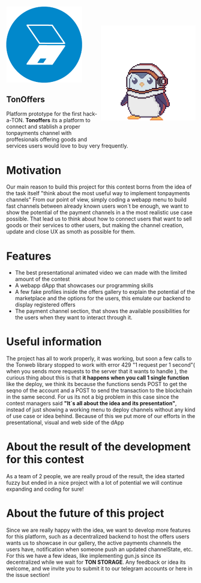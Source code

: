 <p id="readme"><a href="https://tonoffers.netlify.app/"><img width="40%" src="./public/favicon.ico"/></a><img width="50%"  vspace="50"align="right" src="./public/assets/AnimationInspect.gif"/></p>

## TonOffers
 Platform prototype for the first hack-a-TON. **Tonoffers** its a platform to connect and stablish a proper tonpayments channel with proffesionals offering goods and services users would love to buy very frequently.
 
# Motivation
Our main reason to build this project for this contest borns from the idea of the task itself "think about the most useful way to implement tonpayments channels"
From our point of view, simply coding a webapp menu to build fast channels between already known users won´t be enough, we want to show the potential of the payment channels in a the most realistic use case possible. That lead us to think about how to connect users that want to sell goods or their services to other users, but making the channel creation, update and close UX as smoth as possible for them.

# Features
+ The best presentational animated video we can made with the limited amount of the contest
+ A webapp dApp that showcases our programming skills
+ A few fake profiles inside the offers gallery to explain the potential of the marketplace and the options for the users, this emulate our backend to display registered offers
+ The payment channel section, that shows the available possibilities for the users when they want to interact through it.

# Useful information
The project has all to work properly, it was working, but soon a few calls to the Tonweb library stopped to work with error 429 "1 request per 1 second"( when you sends more requests to the server that it wants to handle ), the curious thing about this is that **it happens when you call 1 single function** like the deploy, we think its because the functions sends POST to get the seqno of the account and a POST to send the transaction to the blockchain in the same second. 
For us its not a big problem in this case since the contest managers said **"It´s all about the idea and its presentation"**, instead of just showing a working menu to deploy channels without any kind of use case or idea behind. Because of this we put more of our efforts in the presentational, visual and web side of the dApp


# About the result of the development for this contest
As a team of 2 people, we are really proud of the result, the idea started fuzzy but ended in a nice project with a lot of potential we will continue expanding and coding for sure! 

# About the future of this project
Since we are really happy with the idea, we want to develop more features for this platform, such as a decentralized backend to host the offers users wants us to showcase in our gallery, the active payments channels the users have, notification when someone push an updated channelState, etc. For this we have a few ideas, like implementing gun.js since its decentralized while we wait for **TON STORAGE**. Any feedback or idea its welcome, and we invite you to submit it to our telegram accounts or here in the issue section!
